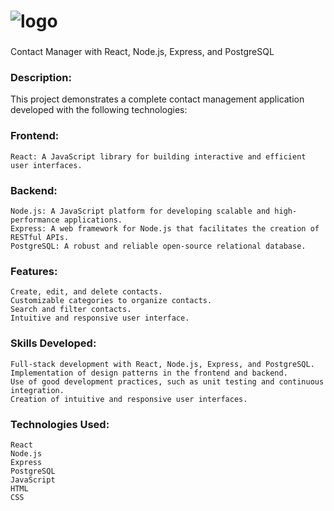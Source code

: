 #  ![logo](https://github.com/CleytonRR/my-contacts/assets/15960777/9945ab28-85e9-48a1-8c34-f6d5578cb607)

### 

Contact Manager with React, Node.js, Express, and PostgreSQL

### Description:
This project demonstrates a complete contact management application developed with the following technologies:

### Frontend:
    React: A JavaScript library for building interactive and efficient user interfaces.
    
### Backend:
    Node.js: A JavaScript platform for developing scalable and high-performance applications.
    Express: A web framework for Node.js that facilitates the creation of RESTful APIs.
    PostgreSQL: A robust and reliable open-source relational database.

### Features:
    Create, edit, and delete contacts.
    Customizable categories to organize contacts.
    Search and filter contacts.
    Intuitive and responsive user interface.

### Skills Developed:
    Full-stack development with React, Node.js, Express, and PostgreSQL.
    Implementation of design patterns in the frontend and backend.
    Use of good development practices, such as unit testing and continuous integration.
    Creation of intuitive and responsive user interfaces.

### Technologies Used:
    React
    Node.js
    Express
    PostgreSQL
    JavaScript
    HTML
    CSS
